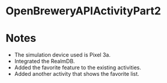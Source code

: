 # OpenBreweryAPIActivityPart2

# Notes
- The simulation device used is Pixel 3a.
- Integrated the RealmDB.
- Added the favorite feature to the existing activities.
- Added another activity that shows the favorite list.
